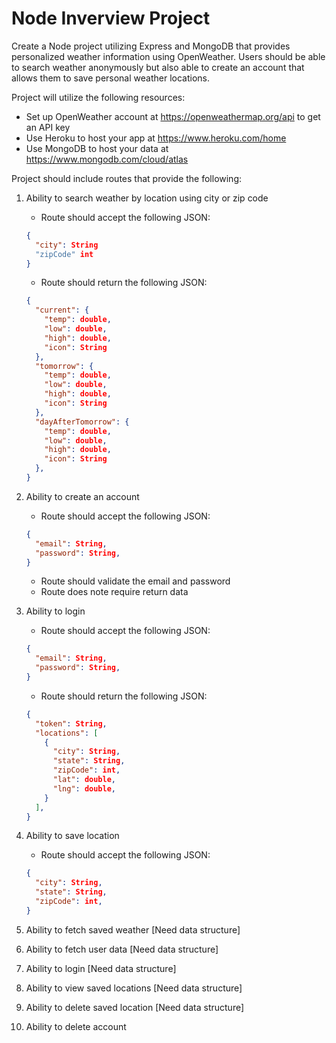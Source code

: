 # Node Inverview Project

Create a Node project utilizing Express and MongoDB that provides personalized weather information using OpenWeather. Users should be able to search weather anonymously but also able to create an account that allows them to save personal weather locations.

Project will utilize the following resources:
* Set up OpenWeather account at https://openweathermap.org/api to get an API key
* Use Heroku to host your app at https://www.heroku.com/home
* Use MongoDB to host your data at https://www.mongodb.com/cloud/atlas 

Project should include routes that provide the following:
1. Ability to search weather by location using city or zip code

   - Route should accept the following JSON:
    ```json
    {
      "city": String
      "zipCode" int
    }
    ```
    - Route should return the following JSON:
    ```json
    {
      "current": {
        "temp": double,
        "low": double,
        "high": double,
        "icon": String
      },
      "tomorrow": {
        "temp": double,
        "low": double,
        "high": double,
        "icon": String
      },
      "dayAfterTomorrow": {
        "temp": double,
        "low": double,
        "high": double,
        "icon": String
      },
    }
    ```
2. Ability to create an account

    - Route should accept the following JSON:
    ```json
    {
      "email": String,
      "password": String,
    }
    ```
    - Route should validate the email and password
    - Route does note require return data
3. Ability to login
    - Route should accept the following JSON:
    ```json
    {
      "email": String,
      "password": String,
    }
    ```
    - Route should return the following JSON:
    ```json
    {
      "token": String,
      "locations": [
        {
          "city": String,
          "state": String,
          "zipCode": int,
          "lat": double,
          "lng": double,
        }
      ],
    }
    ```
4. Ability to save location
    - Route should accept the following JSON:
    ```json
    {
      "city": String,
      "state": String,
      "zipCode": int,
    }
    ```
7. Ability to fetch saved weather [Need data structure]
8. Ability to fetch user data [Need data structure]
9. Ability to login [Need data structure]
10. Ability to view saved locations [Need data structure]
11. Ability to delete saved location [Need data structure]
12. Ability to delete account
